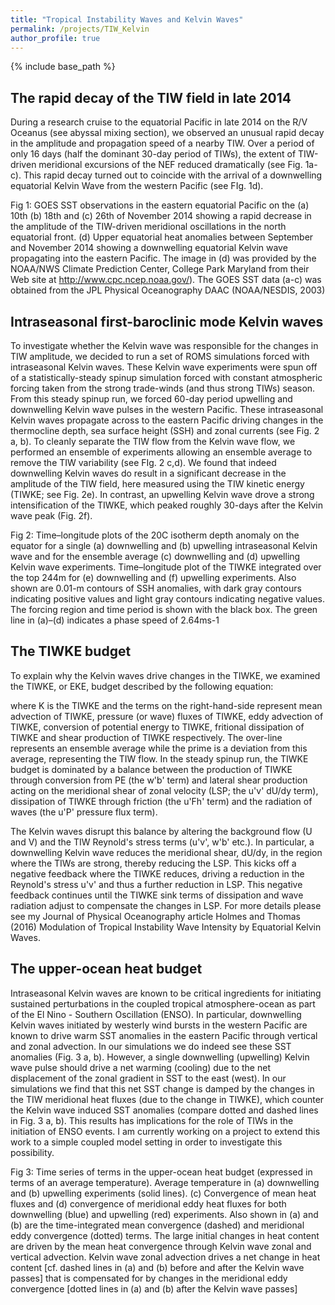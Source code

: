 ```yaml
---
title: "Tropical Instability Waves and Kelvin Waves"
permalink: /projects/TIW_Kelvin
author_profile: true
---
```


{% include base_path %}


## The rapid decay of the TIW field in late 2014

During a research cruise to the equatorial Pacific in late 2014 on the
R/V Oceanus (see abyssal mixing section), we observed an unusual rapid
decay in the amplitude and propagation speed of a nearby TIW. Over a
period of only 16 days (half the dominant 30-day period of TIWs), the
extent of TIW-driven meridional excursions of the NEF reduced
dramatically (see Fig. 1a-c). This rapid decay turned out to coincide
with the arrival of a downwelling equatorial Kelvin Wave from the
western Pacific (see FIg. 1d).


Fig 1: GOES SST observations in the eastern equatorial Pacific on the
(a) 10th (b) 18th and (c) 26th of November 2014 showing a rapid
decrease in the amplitude of the TIW-driven meridional oscillations in
the north equatorial front. (d) Upper equatorial heat anomalies
between September and November 2014 showing a downwelling equatorial
Kelvin wave propagating into the eastern Pacific. The image in (d) was
provided by the NOAA/NWS Climate Prediction Center, College Park
Maryland from their Web site at http://www.cpc.ncep.noaa.gov/). The
GOES SST data (a-c) was obtained from the JPL Physical Oceanography
DAAC (NOAA/NESDIS, 2003)

## Intraseasonal first-baroclinic mode Kelvin waves

To investigate whether the Kelvin wave was responsible for the changes
in TIW amplitude, we decided to run a set of ROMS simulations forced
with intraseasonal Kelvin waves. These Kelvin wave experiments were
spun off of a statistically-steady spinup simulation forced with
constant atmospheric forcing taken from the strong trade-winds (and
thus strong TIWs) season. From this steady spinup run, we forced
60-day period upwelling and downwelling Kelvin wave pulses in the
western Pacific. These intraseasonal Kelvin waves propagate across to
the eastern Pacific driving changes in the thermocline depth, sea
surface height (SSH) and zonal currents (see Fig. 2 a, b). To cleanly
separate the TIW flow from the Kelvin wave flow, we performed an
ensemble of experiments allowing an ensemble average to remove the TIW
variability (see FIg. 2 c,d). We found that indeed downwelling Kelvin
waves do result in a significant decrease in the amplitude of the TIW
field, here measured using the TIW kinetic energy (TIWKE; see Fig.
2e). In contrast, an upwelling Kelvin wave drove a strong
intensification of the TIWKE, which peaked roughly 30-days after the
Kelvin wave peak (Fig. 2f).


Fig 2: Time–longitude plots of the 20C isotherm depth anomaly on the
equator for a single (a) downwelling and (b) upwelling intraseasonal
Kelvin wave and for the ensemble average (c) downwelling and (d)
upwelling Kelvin wave experiments. Time–longitude plot of the TIWKE
integrated over the top 244m for (e) downwelling and (f) upwelling
experiments. Also shown are 0.01-m contours of SSH anomalies, with
dark gray contours indicating positive values and light gray contours
indicating negative values. The forcing region and time period is
shown with the black box. The green line in (a)–(d) indicates a phase
speed of 2.64ms-1

## The TIWKE budget

To explain why the Kelvin waves drive changes in the TIWKE, we
examined the TIWKE, or EKE, budget described by the following
equation:

where K is the TIWKE and the terms on the right-hand-side represent
mean advection of TIWKE, pressure (or wave) fluxes of TIWKE, eddy
advection of TIWKE, conversion of potential energy to TIWKE, fritional
dissipation of TIWKE and shear production of TIWKE respectively. The
over-line represents an ensemble average while the prime is a
deviation from this average, representing the TIW flow. In the steady
spinup run, the TIWKE budget is dominated by a balance between the
production of TIWKE through conversion from PE (the w'b' term) and
lateral shear production acting on the meridional shear of zonal
velocity (LSP; the u'v' dU/dy term), dissipation of TIWKE through
friction (the u'Fh' term) and the radiation of waves (the u'P'
pressure flux term).

The Kelvin waves disrupt this balance by altering the background flow
(U and V) and the TIW Reynold's stress terms (u'v', w'b' etc.). In
particular, a downwelling Kelvin wave reduces the meridional shear,
dU/dy, in the region where the TIWs are strong, thereby reducing the
LSP. This kicks off a negative feedback where the TIWKE reduces,
driving a reduction in the Reynold's stress u'v' and thus a further
reduction in LSP. This negative feedback continues until the TIWKE
sink terms of dissipation and wave radiation adjust to compensate the
changes in LSP. For more details please see my Journal of Physical
Oceanography article Holmes and Thomas (2016) Modulation of Tropical
Instability Wave Intensity by Equatorial Kelvin Waves.

## The upper-ocean heat budget

Intraseasonal Kelvin waves are known to be critical ingredients for
initiating sustained perturbations in the coupled tropical
atmosphere-ocean as part of the El Nino - Southern Oscillation
(ENSO). In particular, downwelling Kelvin waves initiated by westerly
wind bursts in the western Pacific are known to drive warm SST
anomalies in the eastern Pacific through vertical and zonal
advection. In our simulations we do indeed see these SST anomalies
(Fig. 3 a, b). However, a single downwelling (upwelling) Kelvin wave
pulse should drive a net warming (cooling) due to the net displacement
of the zonal gradient in SST to the east (west). In our simulations we
find that this net SST change is damped by the changes in the TIW
meridional heat fluxes (due to the change in TIWKE), which counter the
Kelvin wave induced SST anomalies (compare dotted and dashed lines in
Fig. 3 a, b). This results has implications for the role of TIWs in
the initiation of ENSO events. I am currently working on a project to
extend this work to a simple coupled model setting in order to
investigate this possibility.


Fig 3: Time series of terms in the upper-ocean heat budget (expressed
in terms of an average temperature). Average temperature in (a)
downwelling and (b) upwelling experiments (solid lines). (c)
Convergence of mean heat fluxes and (d) convergence of meridional eddy
heat fluxes for both downwelling (blue) and upwelling (red)
experiments. Also shown in (a) and (b) are the time-integrated mean
convergence (dashed) and meridional eddy convergence (dotted)
terms. The large initial changes in heat content are driven by the
mean heat convergence through Kelvin wave zonal and vertical
advection. Kelvin wave zonal advection drives a net change in heat
content [cf. dashed lines in (a) and (b) before and after the Kelvin
wave passes] that is compensated for by changes in the meridional eddy
convergence [dotted lines in (a) and (b) after the Kelvin wave passes]

